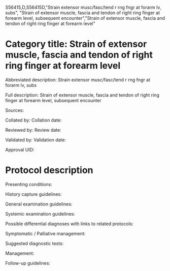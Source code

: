 S56415,D,S56415D,"Strain extensor musc/fasc/tend r rng fngr at forarm lv, subs", "Strain of extensor muscle, fascia and tendon of right ring finger at forearm level, subsequent encounter","Strain of extensor muscle, fascia and tendon of right ring finger at forearm level"
# Category title: Strain of extensor muscle, fascia and tendon of right ring finger at forearm level

Abbreviated description: Strain extensor musc/fasc/tend r rng fngr at forarm lv, subs

Full description: Strain of extensor muscle, fascia and tendon of right ring finger at forearm level, subsequent encounter

Sources:

Collated by:
Collation date:

Reviewed by:
Review date:

Validated by:
Validation date:

Approval UID:

# Protocol description

Presenting conditions:

History capture guidelines:

General examination guidelines:

Systemic examination guidelines:

Possible differential diagnoses with links to related protocols:

Symptomatic / Palliative management:

Suggested diagnostic tests:

Management:

Follow-up guidelines:
